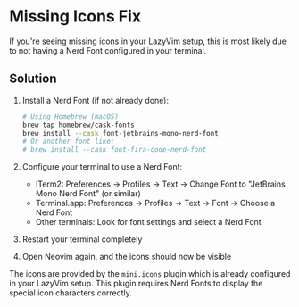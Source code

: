 # Missing Icons Fix

If you're seeing missing icons in your LazyVim setup, this is most likely due to not having a Nerd Font configured in your terminal.

## Solution

1. Install a Nerd Font (if not already done):
   ```bash
   # Using Homebrew (macOS)
   brew tap homebrew/cask-fonts
   brew install --cask font-jetbrains-mono-nerd-font
   # Or another font like:
   # brew install --cask font-fira-code-nerd-font
   ```

2. Configure your terminal to use a Nerd Font:
   - iTerm2: Preferences → Profiles → Text → Change Font to "JetBrains Mono Nerd Font" (or similar)
   - Terminal.app: Preferences → Profiles → Text → Font → Choose a Nerd Font
   - Other terminals: Look for font settings and select a Nerd Font

3. Restart your terminal completely

4. Open Neovim again, and the icons should now be visible

The icons are provided by the `mini.icons` plugin which is already configured in your LazyVim setup. This plugin requires Nerd Fonts to display the special icon characters correctly.